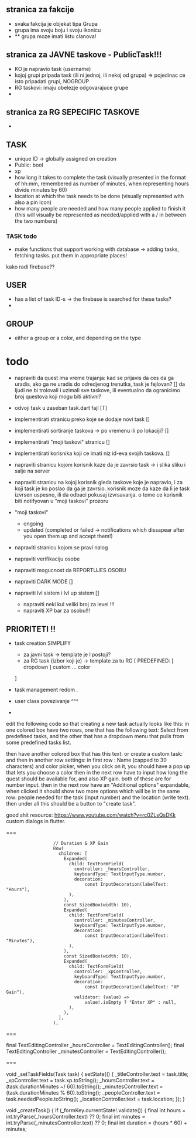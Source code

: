 ## stranica za fakcije

- svaka fakcija je objekat tipa Grupa
- grupa ima svoju boju i svoju ikonicu
- ** grupa moze imati listu clanova!


## stranica za JAVNE taskove - PublicTask!!!

- KO je napravio task (username)
- kojoj grupi pripada task (ili ni jednoj, ili nekoj od grupa) => pojedinac ce isto pripadati grupi, NOGROUP
- RG taskovi: imaju obelezje odgovarajuce grupe
- 

## stranica za RG SEPECIFIC TASKOVE

- 


## TASK
- unique ID -> globally assigned on creation
- Public: bool
- xp 
- how long it takes to complete the task (visually presented in the format of hh:mm, remembered as number of minutes, when representing hours divide minutes by 60)
- location at which the task needs to be done (visually represented with also a pin icon)
- how many people are needed and how many people applied to finish it (this will visually be represented as needed/applied with a / in between the two numbers)

### TASK todo

- make functions that support working with database -> adding tasks, fetching tasks. put them in appropriate places!

kako radi firebase??

## USER
- has a list of task ID-s -> the firebase is searched for these tasks?
- 


## GROUP
- either a group or a color, and depending on the type 


# todo

- napraviti da quest ima vreme trajanja: kad se prijavis da ces da ga uradis, ako ga ne uradis do odredjenog trenutka, task je fejlovan? [] da ljudi ne bi trolovali i uzimali sve taskove, ili eventualno da ogranicimo broj questova koji mogu biti aktivni?

- odvoji task u zaseban task.dart fajl [T]
- implementirati stranicu preko koje se dodaje novi task []
- implementirati sortiranje taskova -> po vremenu ili po lokaciji? []
- implementirati "moji taskovi" stranicu []
- implementirati korisnika koji ce imati niz id-eva svojih taskova. []

- napraviti stranicu kojom korisnik kaze da je zavrsio task -> i slika sliku i salje na server
- napraviti stranicu na kojoj korisnik gleda taskove koje je napravio, i za koji task je ko poslao da ga je zavrsio. korisnik moze da kaze da li je task izvrsen uspesno, ili da odbaci pokusaj izvrsavanja. o tome ce korisnik biti notifyovan u "moji taskovi" prozoru

- "moji taskovi"
    - ongoing
    - updated (completed or failed -> notifications which dissapear after you open them up and accept them!)


- napraviti stranicu kojom se pravi nalog
- napraviti verifikaciju osobe
- napraviti mogucnost da REPORTUJES OSOBU

- napraviti DARK MODE []

- napraviti lvl sistem i lvl up sistem []
    - napraviti neki kul veliki broj za level !!!
    - napraviti XP bar za osobu!!!


## PRIORITETI !!

- task creation SIMPLIFY
    - za javni task              -> template je l postoji? 
    - za RG task (izbor koji je) -> template za tu RG 
    [
        PREDEFINED:
        [ dropdown ]
        custom ... color

    ]
- task management redom . 
- user class povezivanje ^^^ 
- 

edit the following code so that creating a new task actually looks like this:
in one colored box have two rows, one that has the following text:
Select from predefined tasks, and the other that has a
dropdown menu that pulls from some predefined tasks list.

then have another colored box that has this text:
or create a custom task:
and then in another row settings:
in first row : Name (capped to 30 characters) and color picker, when you click on it, you should have a pop up that lets you choose a color
then in the next row have to input how long the quest should be available for, and also XP gain. both of these are for number input.
then in the next row have an "Additional options" expandable, when clicked it should show two more options which will be in the same row: people needed for the task (input number) and the location (write text).
then under all this should be a button to "create task".



good shit resource:
https://www.youtube.com/watch?v=rc0ZLsQsDKk
custom dialogs in flutter. 

===


                      // Duration & XP Gain
                      Row(
                        children: [
                          Expanded(
                            child: TextFormField(
                              controller: _hoursController,
                              keyboardType: TextInputType.number,
                              decoration:
                                  const InputDecoration(labelText: "Hours"),
                            ),
                          ),
                          const SizedBox(width: 10),
                          Expanded(
                            child: TextFormField(
                              controller: _minutesController,
                              keyboardType: TextInputType.number,
                              decoration:
                                  const InputDecoration(labelText: "Minutes"),
                            ),
                          ),
                          const SizedBox(width: 10),
                          Expanded(
                            child: TextFormField(
                              controller: _xpController,
                              keyboardType: TextInputType.number,
                              decoration:
                                  const InputDecoration(labelText: "XP Gain"),
                              validator: (value) =>
                                  value!.isEmpty ? "Enter XP" : null,
                            ),
                          ),
                        ],
                      ),

===


  final TextEditingController _hoursController = TextEditingController();
  final TextEditingController _minutesController = TextEditingController();

===


  void _setTaskFields(Task task) {
    setState(() {
      _titleController.text = task.title;
      _xpController.text = task.xp.toString();
      _hoursController.text = (task.durationMinutes ~/ 60).toString();
      _minutesController.text = (task.durationMinutes % 60).toString();
      _peopleController.text = task.neededPeople.toString();
      _locationController.text = task.location;
    });
  }

  void _createTask() {
    if (_formKey.currentState!.validate()) {
      final int hours = int.tryParse(_hoursController.text) ?? 0;
      final int minutes = int.tryParse(_minutesController.text) ?? 0;
      final int duration = (hours * 60) + minutes;
